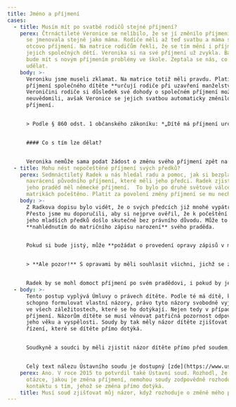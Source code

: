 ```yaml
---
title: Jméno a příjmení
cases:
  - title: Musím mít po svatbě rodičů stejné příjmení?
    perex: Čtrnáctileté Veronice se nelíbilo, že se jí změnilo příjmení. Od narození
      se jmenovala stejně jako máma. Rodiče měli až teď svatbu a máma si vzala
      otcovo příjmení. Na matrice rodičům řekli, že se tím mění i příjmení
      jejich společných dětí. Veronika si na své příjmení už zvykla. Bála se, že
      bude mít s novým příjmením problémy ve škole. Zeptala se nás, co by mohla
      udělat.
    body: >-
      Veroniku jsme museli zklamat. Na matrice totiž měli pravdu. Platí, že
      příjmení společného dítěte **určují rodiče při uzavření manželství**.
      Veroničini rodiče si důsledek své dohody o společném příjmení možná ani
      neuvědomili, avšak Veronice se jejich svatbou automaticky změnilo
      příjmení. 


      > Podle § 860 odst. 1 občanského zákoníku: *„Dítě má příjmení určené při uzavření manželství svých rodičů pro společné děti manželů.“* 


      #### Co s tím lze dělat?


      Veronika nemůže sama podat žádost o změnu svého příjmení zpět na příjmení původní. **Může ale požádat rodiče, aby na matrice podali žádost za ni.** Budou však muset zaplatit správní poplatek ve výši 300 Kč (do roku 2023 to bylo 100 Kč).
  - title: Mohu nést nepočeštěné příjmení svých předků?
    perex: Sedmnáctiletý Radek u nás hledal radu a pomoc, jak si bezplatně vymoci
      navrácení původního příjmení, které měli jeho předci. Radek zjistil, že
      jeho praděd měl německé příjmení.  To bylo po druhé světové válce v
      matrikách počeštěno. Platit za povolení změny příjmení se mu nechtělo.
    body: >-
      Z Radkova dopisu bylo vidět, že o svých předcích již mnohé vypátral.
      Přesto jsme mu doporučili, aby si nejprve ověřil, že k počeštění příjmení
      jeho mladších předků došlo skutečně bez právního důvodu. Může to udělat
      **nahlédnutím do matričního zápisu narození** svého praděda.


      Pokud si bude jistý, může **požádat o provedení opravy zápisů v matričních knihách**. Matrika na jejich základě může vydat nové doklady. Všechny tyto úkony musí matrika udělat **bezplatně**.


      > **Ale pozor!** S opravami by měli souhlasit všichni, jichž se zápisy týkají. Po opravě rodných a oddacích listů si totiž budou muset vyřídit nové doklady (občanku, pas, řidičák nebo nejrůznější průkazky). 


      Radek by se mohl domoct příjmení po svém pradědovi, i pokud by jeho příbuzní se změnou nesouhlasili. Může na matrice **požádat o povolení změny příjmení. Bude ho stát ale 3 000 Kč.** (Do roku 2023 se platil pouze snížený poplatek 100 Kč.)
  - body: >-
      Tento postup vyplývá Úmluvy o právech dítěte. Podle té má dítě, které je
      schopno formulovat vlastní názory, právo tyto názory svobodně vyjadřovat
      ve všech záležitostech, které se ho dotýkají. Nejen tedy v případě změny
      příjmení. Názorům dítěte se musí věnovat patřičná pozornost odpovídající
      jeho věku a vyspělosti. Soudy by tak měly názor dítěte zjišťovat v každém
      řízení, které se dítěte přímo dotýká.


      Soudkyně a soudci by měli zjistit názor dítěte přímo před soudem, pokud tomu nebrání zvlášť významné okolnosti. Ústavní soud ovšem dodal, že v **žádném případě nelze z Úmluvy o právech dítěte dovodit, že by názor dítěte byl pro soud zavazující a že by tudíž nemohl rozhodnout odlišně od tohoto názoru.** V opačném případě by totiž bylo jakékoliv soudní řízení nadbytečné – postačovalo by, aby se všechny dotčené osoby a orgány dozvěděly o názoru dítěte a z něj pak ve své činnosti nadále vycházely.


      Celý text nálezu Ústavního soudu je dostupný [zde](https://www.usoud.cz/fileadmin/user_upload/Tiskova_mluvci/Publikovane_nalezy/IV._US_3900_14_an.pdf) (sp. zn. IV. ÚS 3900/14 ze dne 4. listopadu 2015).
    perex: Ano. V roce 2015 to potvrdil také Ústavní soud. Rozhodl, že o tak zásadní
      otázce, jakou je změna příjmení, nemohou soudy zodpovědně rozhodovat bez
      kontaktu s tím, jehož se změna přímo dotýká.
    title: Musí soud zjišťovat můj názor, když rozhoduje o změně mého příjmení?
---
```

